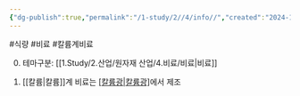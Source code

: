 ```yaml
---
{"dg-publish":true,"permalink":"/1-study/2//4/info//","created":"2024-11-20T21:02:28.953+09:00","updated":"2025-06-26T15:40:09.857+09:00"}
---
```


#식량 #비료 #칼륨계비료 

0. 테마구분: [[1.Study/2.산업/원자재 산업/4.비료/비료\|비료]]

1. [[칼륨\|칼륨]]계 비료는 [[칼륨광\|칼륨광]]([[칼리석\|칼리석]])에서 제조